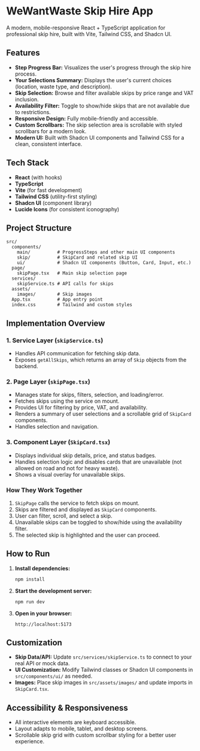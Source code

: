 # WeWantWaste Skip Hire App

A modern, mobile-responsive React + TypeScript application for professional skip hire, built with Vite, Tailwind CSS, and Shadcn UI.

## Features

- **Step Progress Bar:** Visualizes the user's progress through the skip hire process.
- **Your Selections Summary:** Displays the user's current choices (location, waste type, and description).
- **Skip Selection:** Browse and filter available skips by price range and VAT inclusion.
- **Availability Filter:** Toggle to show/hide skips that are not available due to restrictions.
- **Responsive Design:** Fully mobile-friendly and accessible.
- **Custom Scrollbars:** The skip selection area is scrollable with styled scrollbars for a modern look.
- **Modern UI:** Built with Shadcn UI components and Tailwind CSS for a clean, consistent interface.

## Tech Stack

- **React** (with hooks)
- **TypeScript**
- **Vite** (for fast development)
- **Tailwind CSS** (utility-first styling)
- **Shadcn UI** (component library)
- **Lucide Icons** (for consistent iconography)

## Project Structure

```
src/
  components/
    main/          # ProgressSteps and other main UI components
    skip/          # SkipCard and related skip UI
    ui/            # Shadcn UI components (Button, Card, Input, etc.)
  page/
    skipPage.tsx   # Main skip selection page
  services/
    skipService.ts # API calls for skips
  assets/
    images/        # Skip images
  App.tsx          # App entry point
  index.css        # Tailwind and custom styles
```

## Implementation Overview

### 1. Service Layer (`skipService.ts`)
- Handles API communication for fetching skip data.
- Exposes `getAllSkips`, which returns an array of `Skip` objects from the backend.

### 2. Page Layer (`skipPage.tsx`)
- Manages state for skips, filters, selection, and loading/error.
- Fetches skips using the service on mount.
- Provides UI for filtering by price, VAT, and availability.
- Renders a summary of user selections and a scrollable grid of `SkipCard` components.
- Handles selection and navigation.

### 3. Component Layer (`SkipCard.tsx`)
- Displays individual skip details, price, and status badges.
- Handles selection logic and disables cards that are unavailable (not allowed on road and not for heavy waste).
- Shows a visual overlay for unavailable skips.

### How They Work Together
1. `SkipPage` calls the service to fetch skips on mount.
2. Skips are filtered and displayed as `SkipCard` components.
3. User can filter, scroll, and select a skip.
4. Unavailable skips can be toggled to show/hide using the availability filter.
5. The selected skip is highlighted and the user can proceed.

## How to Run

1. **Install dependencies:**
   ```bash
   npm install
   ```

2. **Start the development server:**
   ```bash
   npm run dev
   ```

3. **Open in your browser:**
   ```
   http://localhost:5173
   ```

## Customization

- **Skip Data/API:** Update `src/services/skipService.ts` to connect to your real API or mock data.
- **UI Customization:** Modify Tailwind classes or Shadcn UI components in `src/components/ui/` as needed.
- **Images:** Place skip images in `src/assets/images/` and update imports in `SkipCard.tsx`.

## Accessibility & Responsiveness

- All interactive elements are keyboard accessible.
- Layout adapts to mobile, tablet, and desktop screens.
- Scrollable skip grid with custom scrollbar styling for a better user experience.
